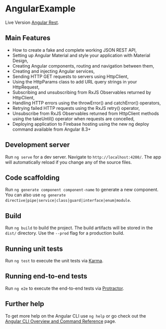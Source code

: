 # AngularExample

Live Version [Angular Rest](https://m-city-cece3.web.app/home).

## Main Features
* How to create a fake and complete working JSON REST API,
* Setting up Angular Material and style your application with Material Design,
* Creating Angular components, routing and navigation between them,
* Creating and injecting Angular services,
* Sending HTTP GET requests to servers using HttpClient,
* Using the HttpParams class to add URL query strings in your HttpRequest,
* Subscribing and unsubscribing from RxJS Observables returned by HttpClient,
* Handling HTTP errors using the throwError() and catchError() operators,
* Retrying failed HTTP requests using the RxJS retry() operator,
* Unsubscribe from RxJS Observables returned from HttpClient methods using the
takeUntil() operator when requests are concelled,
* Deploying application to Firebase hosting using the new
ng deploy command available from Angular 8.3+

## Development server

Run `ng serve` for a dev server. Navigate to `http://localhost:4200/`. The app will automatically reload if you change any of the source files.

## Code scaffolding

Run `ng generate component component-name` to generate a new component. You can also use `ng generate directive|pipe|service|class|guard|interface|enum|module`.

## Build

Run `ng build` to build the project. The build artifacts will be stored in the `dist/` directory. Use the `--prod` flag for a production build.

## Running unit tests

Run `ng test` to execute the unit tests via [Karma](https://karma-runner.github.io).

## Running end-to-end tests

Run `ng e2e` to execute the end-to-end tests via [Protractor](http://www.protractortest.org/).

## Further help

To get more help on the Angular CLI use `ng help` or go check out the [Angular CLI Overview and Command Reference](https://angular.io/cli) page.
